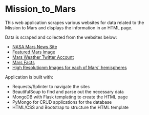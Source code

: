 # Mission_to_Mars

This web application scrapes various websites for data related to the Mission to Mars and displays the information in an HTML page.  

Data is scraped and collected from the websites below:

* [NASA Mars News Site](https://mars.nasa.gov/news/)
* [Featured Mars Image](https://www.jpl.nasa.gov/spaceimages/?search=&category=Mars)
* [Mars Weather Twitter Account](https://twitter.com/marswxreport?lang=en)
* [Mars Facts](http://space-facts.com/mars/)
* [High Resolutionm Images for each of Mars' hemispheres](https://astrogeology.usgs.gov/search/results?q=hemisphere+enhanced&k1=target&v1=Mars)

Application is built with:

* Requests/Splinter to navigate the sites  
* BeautifulSoup to find and parse out the necessary data
* MongoDB with Flask templating to create the HTML page
* PyMongo for CRUD applications for the database
* HTML/CSS and Bootstrap to structure the HTML template
